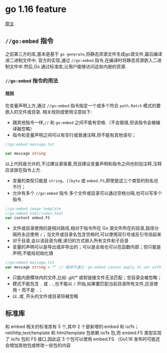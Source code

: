 # go 1.16 feature

[原文](https://mp.weixin.qq.com/s?__biz=MzAxMTA4Njc0OQ==&mid=2651442728&idx=1&sn=c73548dc85c22a651cb3282b6de24709&chksm=80bb10dab7cc99cccfe2a49b13825a8b8d33a9b42dfaf4630fef0eb2eafae6f8d43b6cc16ec3&mpshare=1&scene=24&srcid=11198bNTZthirgq2QaVfYwTP&sharer_sharetime=1605769359482&sharer_shareid=fbafc624aa53cd09857fb0861ac2a16d&exportkey=AXlBYBmFf3Ffhp8wJcVOvmo%3D&pass_ticket=yXtG%2FwKZlgpcLNsJaTEezqzFsT%2Bf464n09HsOnW%2Frpkzt3%2BJL4XH99RrIPqUcJR3&wx_header=0#rd)

## `//go:embed` 指令

之前第三方的库,基本是基于 `go generate`,将静态资源文件生成go源文件,最后编译进二进制文件中.
官方的实现,通过 `//go:embed` 指令,在编译时将静态资源嵌入二进制文件中.然后,Go 通过标准库,让用户能够访问这些内嵌的资源.

### `//go:embed` 指令的用法

#### 规则
在变量声明上方,通过 `//go:embed` 指令指定一个或多个符合 `path.Match` 模式的要嵌入的文件或目录.
相关规则或使用注意如下:

- 跟其他指令一样,`//` 和 `go:embed` 之间不能有空格.（不会报错,但该指令会被编译器忽略）
- 指令和变量声明之间可以有空行或普通注释,但不能有其他语句；

```go
//go:embed message.txt

var message string
```
以上代码是允许的,不过建议紧挨着,而且建议变量声明和指令之间也别加注释,注释应该放在指令上方.

- 变量的类型只能是 `string`、`[]byte` 或 `embed.FS`,即使是这三个类型的别名也不行；
- 允许有多个 `//go:embed` 指令.多个文件或目录可以通过空格分隔,也可以写多个指令.
```go
//go:embed image template
//go:embed html/index.html
var content embed.FS
```
- 文件或目录使用的是相对路径,相对于指令所在 Go 源文件所在的目录,路径分隔符永远使用 `/`；当文件或目录名包含空格时,可以使用双引号或反引号括起来
- 对于目录,会以该目录为根,递归的方式嵌入所有文件和子目录
- 变量的声明可以是导出或非导出的；可以是全局也可以在函数内部；但只能是声明,不能给初始化值
```go
//go:embed message.txt
var message string = "" // 编译不通过：go:embed cannot apply to var with initializer
```
- 只能内嵌模块内的文件,比如 .git/* 或软链接文件无法匹配；空目录会被忽略；
- 模式不能包含 `.` 或 `..`,也不能以 `/` 开始,如果要匹配当前目录所有文件,应该使用 `*` 而不是 `.`；
- 以`.`或`_`开头的文件或目录将被忽略
## 标准库

和 embed 相关的标准库有 5 个,其中 2 个是新增的:embed 和 io/fs；net/http,text/template 和 html/template 包依赖 io/fs 包,而 embed.FS 类型实现了 io/fs 包的 FS 接口,因此这 3 个包可以使用 embed.FS.（Go1.16 发布时可能还会增加其他包或修改一些包的内容

